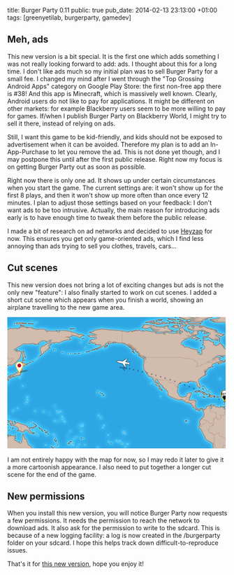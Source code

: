 title: Burger Party 0.11
public: true
pub_date: 2014-02-13 23:13:00 +01:00
tags: [greenyetilab, burgerparty, gamedev]


## Meh, ads

This new version is a bit special. It is the first one which adds something I was not really looking forward to add: ads. I thought about this for a long time. I don't like ads much so my initial plan was to sell Burger Party for a small fee. I changed my mind after I went through the "Top Grossing Android Apps" category on Google Play Store: the first non-free app there is #38! And this app is Minecraft, which is massively well known. Clearly, Android users do not like to pay for applications. It might be different on other markets: for example Blackberry users seem to be more willing to pay for games. If/when I publish Burger Party on Blackberry World, I might try to sell it there, instead of relying on ads.

Still, I want this game to be kid-friendly, and kids should not be exposed to advertisement when it can be avoided. Therefore my plan is to add an In-App-Purchase to let you remove the ad. This is not done yet though, and I may postpone this until after the first public release. Right now my focus is on getting Burger Party out as soon as possible.

Right now there is only one ad. It shows up under certain circumstances when you start the game. The current settings are: it won't show up for the first 8 plays, and then it won't show up more often than once every 12 minutes. I plan to adjust those settings based on your feedback: I don't want ads to be too intrusive. Actually, the main reason for introducing ads early is to have enough time to tweak them before the public release.

I made a bit of research on ad networks and decided to use [Heyzap][] for now. This ensures you get only game-oriented ads, which I find less annoying than ads trying to sell you clothes, travels, cars...

[Heyzap]: http://heyzap.com

## Cut scenes

This new version does not bring a lot of exciting changes but ads is not the only new "feature": I also finally started to work on cut scenes. I added a short cut scene which appears when you finish a world, showing an airplane travelling to the new game area.

[![Travelling to Japan](thumb-cut-scene.png)](cut-scene.png)

I am not entirely happy with the map for now, so I may redo it later to give it a more cartoonish appearance. I also need to put together a longer cut scene for the end of the game.

## New permissions

When you install this new version, you will notice Burger Party now requests a few permissions. It needs the permission to reach the network to download ads. It also ask for the permission to write to the sdcard. This is because of a new logging facility: a log is now created in the /burgerparty folder on your sdcard. I hope this helps track down difficult-to-reproduce issues.

That's it for [this new version](/projects/burgerparty/), hope you enjoy it!
